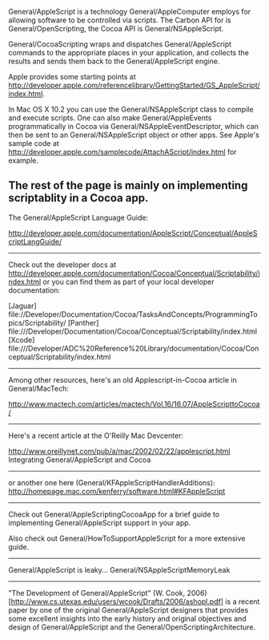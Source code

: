 


General/AppleScript is a technology General/AppleComputer employs for allowing software to be controlled via scripts. The Carbon API for is General/OpenScripting, the Cocoa API is General/NSAppleScript.

General/CocoaScripting wraps and dispatches General/AppleScript commands to the appropriate places in your application, and collects the results and sends them back to the General/AppleScript engine.

Apple provides some starting points at http://developer.apple.com/referencelibrary/GettingStarted/GS_AppleScript/index.html.

In Mac OS X 10.2 you can use the General/NSAppleScript class to compile and execute scripts.
One can also make General/AppleEvents programmatically in Cocoa via General/NSAppleEventDescriptor,
which can then be sent to an General/NSAppleScript  object or other apps.
See Apple's sample code at http://developer.apple.com/samplecode/AttachAScript/index.html
for example.


The rest of the page is mainly on implementing scriptablity in a Cocoa app.
----
The General/AppleScript Language Guide:

http://developer.apple.com/documentation/AppleScript/Conceptual/AppleScriptLangGuide/

----

Check out the developer docs at http://developer.apple.com/documentation/Cocoa/Conceptual/Scriptability/index.html
or you can find them as part of your local developer documentation:

[Jaguar] file://Developer/Documentation/Cocoa/TasksAndConcepts/ProgrammingTopics/Scriptability/
[Panther] file:///Developer/Documentation/Cocoa/Conceptual/Scriptability/index.html
[Xcode] file:///Developer/ADC%20Reference%20Library/documentation/Cocoa/Conceptual/Scriptability/index.html

----

Among other resources, here's an old Applescript-in-Cocoa article in General/MacTech:

http://www.mactech.com/articles/mactech/Vol.16/16.07/AppleScripttoCocoa/

----

Here's a recent article at the O'Reilly Mac Devcenter:

http://www.oreillynet.com/pub/a/mac/2002/02/22/applescript.html
Integrating General/AppleScript and Cocoa

----

or another one here (General/KFAppleScriptHandlerAdditions):
http://homepage.mac.com/kenferry/software.html#KFAppleScript

----

Check out General/AppleScriptingCocoaApp for a brief guide to implementing General/AppleScript support in your app.

Also check out General/HowToSupportAppleScript for a more extensive guide.

----

General/AppleScript is leaky... General/NSAppleScriptMemoryLeak

----

"The Development of General/AppleScript" (W. Cook, 2006) [http://www.cs.utexas.edu/users/wcook/Drafts/2006/ashopl.pdf] is a recent paper by one of the original General/AppleScript designers that provides some excellent insights into the early history and original objectives and design of General/AppleScript and the General/OpenScriptingArchitecture.